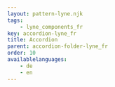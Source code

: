 ```yaml
---
layout: pattern-lyne.njk
tags: 
    - lyne_components_fr
key: accordion-lyne_fr
title: Accordion
parent: accordion-folder-lyne_fr
order: 10
availablelanguages: 
    - de
    - en
---
```

